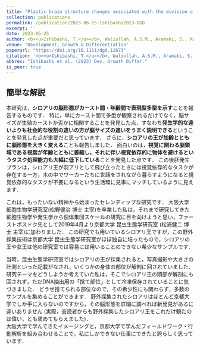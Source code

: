 ```yaml
---
title: "Plastic brain structure changes associated with the division of labour and ageing in termites"
collection: publications
permalink: /publication/2023-06-25-Ishibashi2023-DGD
excerpt: ''
date: 2023-06-25
author: <b><u>Ishibashi, T.</u></b>, Waliullah, A.S.M., Aramaki, S., Kamiya, M., Kahyo, T., Nakamura, K., Tasaki, E., Takata, M., Setou, M., Matsuura, K. 
venue: 'Development, Growth & Differentiation'
paperurl: "https://doi.org/10.1111/dgd.12873"
citation: '<b><u>Ishibashi, T.</u></b>, Waliullah, A.S.M., Aramaki, S., Kamiya, M., Kahyo, T., Nakamura, K., Tasaki, E., Takata, M., Setou, M., Matsuura, K. (2023) "Plastic brain structure changes associated with the division of labour and ageing in termites" <i>Development, Growth & Differentiation</i>.'
abbrev: "Ishibashi et al. (2023) Dev. Growth Differ."
is_peer: true
---
```


## 簡単な解説

本研究は，**シロアリの脳形態がカースト間・年齢間で表現型多型を示す**ことを報告するものです．
特に，単にカースト間で多型が観察されるだけでなく，脳サイズが生殖カーストか否かに相関することを発見した点，すなわち**発生学的な違いよりも社会的な役割の違いの方が脳サイズの違いをうまく説明できる**ということを発見した点が重要だと思っています．
さらに，**シロアリの王が加齢とともに脳形態を大きく変える**ことも報告しました．
面白いのは，**視覚に関わる脳領域である視葉が年齢とともに萎縮し，それに伴い視覚依存的に物体を避けるというタスク処理能力も大幅に低下している**ことを発見した点です．
この後胚発生プランは，シロアリ王が羽アリとして飛び立ったときには視覚依存的なタスクが存在する一方，木の中でワーカーたちに世話をされながら暮らすようになると視覚依存的なタスクが不要になるという生活環に見事にマッチしているように見えます．

これは，もったいない精神から始まったセレンディップな研究です．
大阪大学 細胞生物学研究室(松野健治 博士 主宰)を卒業した私は，それまで研究してきた細胞生物学や発生学から個体集団スケールの研究に目を向けようと思い，ファーストポスドク先として2019年4月より京都大学 昆虫生態学研究室 (松浦健二 博士 主宰)に加わりました．
この研究でも用いているシロアリ王ですが，この野外採集技術は京都大学 昆虫生態学研究室がほぼ独自に培ったもので，シロアリの王や女王は他の研究室では容易には用いることのできない希少なサンプルです．

当時，昆虫生態学研究室ではシロアリの王が採集されると，写真撮影や大きさの計測といった記載がなされ，いくつかの身体の部位が解剖に回されていました．
研究テーマをどうしようか考えていた私は，そこでシロアリ王の頭部が解剖にも回されず，ただDNA抽出用の「捨て部位」として冷凍保存されていることに気づきました．
どうせ捨てられる部位なので，その希少性にも関わらず，多数のサンプルを集めることができます．
野外採集されたシロアリはほとんど京都大学でしか手に入らないのですから，その脳形態を詳細に調べれば新発見があるに違いありません
(実際，査読者からも野外採集したシロアリ王をこれだけ観たのは偉い，とも褒めてもらえました)．  
大阪大学で学んできたイメージングと，京都大学で学んだフィールドワーク・行動解析を組み合わせることで，私にしかできない仕事にできたと誇らしく思っています．

<!--
以下はこぼれ話から更にこぼれた話である．

この論文は，机をバンバン叩いたり大声で罵倒・侮辱されたりという，責任著者による恫喝的・暴力的で不適切な対応のもと執筆された．
この恨みは骨髄まで至っている．
論文として特筆すべきは，当該行為を行った責任著者が「お前(筆者)には論文を書く能力が無いから俺が書く」とまで言ってイントロダクションを執筆したにも関わらず，査読者が当該イントロダクションを「無意味である」として一蹴したことである．
結局のところアカデミックで論理的な文章を書く能力が無いのは当該責任著者なのではないかと思われる．
逆に，私が執筆したディスカッションは，「こんなんでは全然ダメ」などと理由も述べずに否定され続けたにも関わらず，気付けばそのまま投稿され，査読者からも特に問題なく受容された．

以上の論文執筆でのやり取りも含んだ，それ以外の研究生活での様々な問題により，私は昆虫生態学研究室を去ることにした．
特に，シロアリの遺伝子組換えという難題の進捗が思うように出ないとき，大声で罵倒されながら「そんなんもできないなら(ラボを)去れ」と必要以上の恫喝行為に及ばれたことが決定的となった．
この件について，「あれは言い過ぎであったし，それ以外にも机を叩いたり大声で罵倒するのをやめてほしい」と直接伝えたが，とくに謝罪もなく有耶無耶にされ，
あまつさえ翌週のラボミーティングで「この間，ポスドクから『指導を甘くしてください』と言われた」などと虚言による言い訳(にもなっていないが)を為された始末である．

上記の解説で「誇らしく思っている」と書いたが，これは半分ウソである．
恫喝と侮辱で自分の自尊心を高めるような恥ずべき人間との共著論文は，不名誉な論文でもあるためだ．
おそらく，この論文については彼の中で記憶が捏造され，「無能なポスドクの論文を書いてあげた俺」という舞台装置として研究室で語られるのだろう．
彼の研究室を去るとき，彼に関わる人間関係はすべて損切りする覚悟を決めた．
悔しい部分もあるが，この論文も含めた彼の人間性の評価は，私の周囲の人々に任せたいと思う．

もしこの記載を見つけた人がいるならば，ゆめゆめ当該人物と関わるなかれと忠告したい．
ただし，当該人物を除き，昆虫生態学研究室で関わった人々は能力的にも人格的にも優れていたことは書き添えておく．
-->
